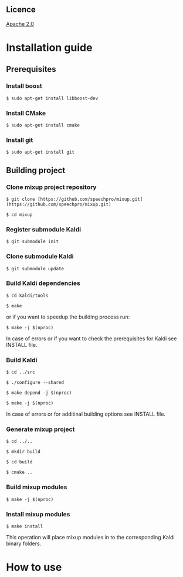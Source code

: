 Licence
-------
[Apache 2.0](https://github.com/speechpro/mixup/blob/master/LICENSE)

Installation guide
==================

Prerequisites
-------------

### Install boost
    $ sudo apt-get install libboost-dev

### Install CMake
    $ sudo apt-get install cmake

### Install git
    $ sudo apt-get install git

Building project
----------------

### Clone mixup project repository
    $ git clone [https://github.com/speechpro/mixup.git](https://github.com/speechpro/mixup.git)
    
    $ cd mixup

### Register submodule Kaldi
    $ git submodule init

### Clone submodule Kaldi
    $ git submodule update

### Build Kaldi dependencies
    $ cd kaldi/tools
    
    $ make

or if you want to speedup the building process run:

    $ make -j $(nproc)

In case of errors or if you want to check the prerequisites for Kaldi see INSTALL file.

### Build Kaldi
    $ cd ../src
    
    $ ./configure --shared
    
    $ make depend -j $(nproc)
    
    $ make -j $(nproc)
    
In case of errors or for additinal building options see INSTALL file.

### Generate mixup project
    $ cd ../..
    
    $ mkdir build
    
    $ cd build
    
    $ cmake ..

### Build mixup modules
    $ make -j $(nproc)

### Install mixup modules
    $ make install
    
This operation will place mixup modules in to the corresponding Kaldi binary folders.

How to use
==========
